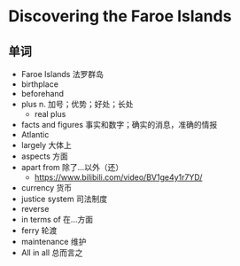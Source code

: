 # Discovering the Faroe Islands

## 单词
- Faroe Islands 法罗群岛
- birthplace
- beforehand
- plus n. 加号；优势；好处；长处
  - real plus
- facts and figures 事实和数字；确实的消息，准确的情报
- Atlantic
- largely 大体上
- aspects 方面
- apart from 除了...以外（还）
  - https://www.bilibili.com/video/BV1ge4y1r7YD/
- currency 货币
- justice system 司法制度
- reverse
- in terms of 在...方面
- ferry 轮渡
- maintenance 维护
- All in all 总而言之
